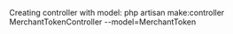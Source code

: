 Creating controller with model:
    php artisan make:controller MerchantTokenController --model=MerchantToken
    